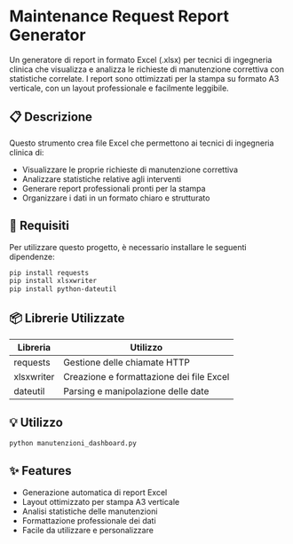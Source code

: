 # Maintenance Request Report Generator

Un generatore di report in formato Excel (.xlsx) per tecnici di ingegneria clinica che visualizza e analizza le richieste di manutenzione correttiva con statistiche correlate. I report sono ottimizzati per la stampa su formato A3 verticale, con un layout professionale e facilmente leggibile.

## 📋 Descrizione

Questo strumento crea file Excel che permettono ai tecnici di ingegneria clinica di:
- Visualizzare le proprie richieste di manutenzione correttiva
- Analizzare statistiche relative agli interventi
- Generare report professionali pronti per la stampa
- Organizzare i dati in un formato chiaro e strutturato

## 🔧 Requisiti

Per utilizzare questo progetto, è necessario installare le seguenti dipendenze:

```bash
pip install requests
pip install xlsxwriter
pip install python-dateutil
```

## 📦 Librerie Utilizzate

| Libreria | Utilizzo |
|----------|----------|
| requests | Gestione delle chiamate HTTP |
| xlsxwriter | Creazione e formattazione dei file Excel |
| dateutil | Parsing e manipolazione delle date |


## 💡 Utilizzo

```python
python manutenzioni_dashboard.py
```

## ✨ Features

- Generazione automatica di report Excel
- Layout ottimizzato per stampa A3 verticale
- Analisi statistiche delle manutenzioni
- Formattazione professionale dei dati
- Facile da utilizzare e personalizzare